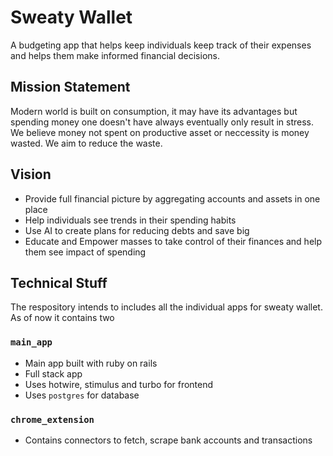 # Sweaty Wallet

A budgeting app that helps keep individuals keep track of their expenses and helps them make informed financial decisions.

## Mission Statement

Modern world is built on consumption, it may have its advantages but spending money one doesn't have always eventually only result in stress. We believe money not spent on productive asset or neccessity is money wasted. We aim to reduce the waste.

## Vision

- Provide full financial picture by aggregating accounts and assets in one place
- Help individuals see trends in their spending habits
- Use AI to create plans for reducing debts and save big
- Educate and Empower masses to take control of their finances and help them see impact of spending

## Technical Stuff

The respository intends to includes all the individual apps for sweaty wallet. As of now it contains two

### `main_app`

- Main app built with ruby on rails
- Full stack app
- Uses hotwire, stimulus and turbo for frontend
- Uses `postgres` for database

### `chrome_extension`

- Contains connectors to fetch, scrape bank accounts and transactions